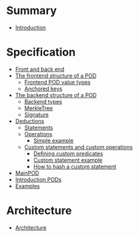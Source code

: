 # Summary

- [Introduction](./introduction.md)

# Specification
- [Front and back end](./front_and_back.md)
- [The frontend structure of a POD]()
  - [Frontend POD value types](./values.md)
  - [Anchored keys](./anchoredkeys.md)
- [The backend structure of a POD]()
  - [Backend types](./backendtypes.md)
  - [MerkleTree](./merkletree.md)
  - [Signature](./signature.md)
- [Deductions](./deductions.md)
  - [Statements](./statements.md)
  - [Operations](./operations.md)
    - [Simple example](./simpleexample.md)
  - [Custom statements and custom operations](./custom.md)
    - [Defining custom predicates](./custompred.md)
    - [Custom statement example](./customexample.md)
    - [How to hash a custom statement](./customhash.md)
- [MainPOD](./mainpod.md)
- [Introduction PODs](./introductionpods.md)
- [Examples](./examples.md)

# Architecture
- [Architecture](./architecture.md)
